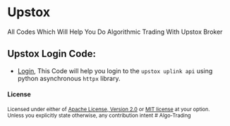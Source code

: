 # Upstox
All Codes Which Will Help You Do Algorithmic Trading With Upstox Broker

## Upstox Login Code:
- [Login](https://github.com/Indian-Algorithmic-Trading-Community/Upstox/tree/main/login), This Code will help you login to the `upstox uplink api` using python asynchronous `httpx` library.

#### License

<sup>
Licensed under either of <a href="LICENSE-APACHE">Apache License, Version
2.0</a> or <a href="LICENSE-MIT">MIT license</a> at your option.
</sup>

<br>

<sub>
Unless you explicitly state otherwise, any contribution intent
#   A l g o - T r a d i n g  
 